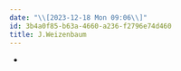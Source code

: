 ```yaml
---
date: "\\[2023-12-18 Mon 09:06\\]"
id: 3b4a0f85-b63a-4660-a236-f2796e74d460
title: J.Weizenbaum
---
```


- 
